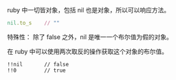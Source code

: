 ruby 中一切皆对象，包括 nil 也是对象，所以可以响应方法。

``` ruby
nil.to_s    // ""
```
特殊性：
	除了 false 之外，nil 是唯一一个布尔值为假的对象。

在 ruby 中可以使用两次取反的操作获取这个对象的布尔值。
```
!!nil		// false
!!0			// true
```

